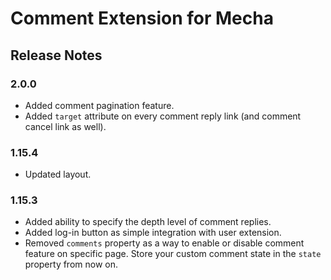 Comment Extension for Mecha
===========================

Release Notes
-------------

### 2.0.0

 - Added comment pagination feature.
 - Added `target` attribute on every comment reply link (and comment cancel link as well).

### 1.15.4

 - Updated layout.

### 1.15.3

 - Added ability to specify the depth level of comment replies.
 - Added log-in button as simple integration with user extension.
 - Removed `comments` property as a way to enable or disable comment feature on specific page. Store your custom comment state in the `state` property from now on.
